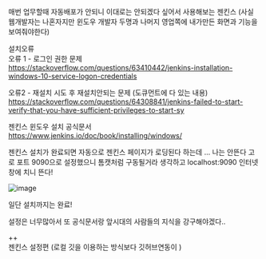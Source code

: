 매번 업무할때 자동배포가 안되니 이대로는 안되겠다 싶어서 사용해보는 젠킨스 (사실 웹개발자는 나혼자지만 윈도우 개발자 두명과 나머지 영업쪽에 내가만든 화면과 기능을 보여줘야한다)

설치오류   
오류 1 - 로그인 권한 문제   
https://stackoverflow.com/questions/63410442/jenkins-installation-windows-10-service-logon-credentials  

오류2 - 재설치 시도 후 재설치안되는 문제   (도큐먼트에 다 있는 내용)
https://stackoverflow.com/questions/64308841/jenkins-failed-to-start-verify-that-you-have-sufficient-privileges-to-start-sy  

 젠킨스 윈도우 설치 공식문서 https://www.jenkins.io/doc/book/installing/windows/  
 
젠킨스 설치가 완료되면 자동으로 젠킨스 페이지가 로딩된다 하는데 ... 나는 안뜬다 고로 포트 9090으로 설정했으니 톰캣처럼 구동될거라 생각하고 localhost:9090 인터넷창에 치니 뜬다!  

![image](https://user-images.githubusercontent.com/97571604/230400865-89786a6e-b41b-4139-ab67-efb19e88dd9e.png)
  
 일단 설치까지는 완료!
 
 설정은 너무많아서 또 공식문서랑 앞시대의 사람들의 지식을 강구해야겠다..

++  
젠킨스 설정편 (로컬 깃을 이용하는 방식보다 깃허브연동이 )
